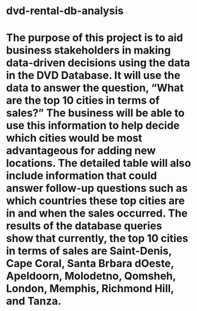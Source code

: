 # dvd-rental-db-analysis
# The purpose of this project is to aid business stakeholders in making data-driven decisions using the data in the DVD Database. It will use the data to answer the question, “What are the top 10 cities in terms of sales?” The business will be able to use this information to help decide which cities would be most advantageous for adding new locations. The detailed table will also include information that could answer follow-up questions such as which countries these top cities are in and when the sales occurred. The results of the database queries show that currently, the top 10 cities in terms of sales are Saint-Denis, Cape Coral, Santa Brbara dOeste, Apeldoorn, Molodetno, Qomsheh, London, Memphis, Richmond Hill, and Tanza. 
